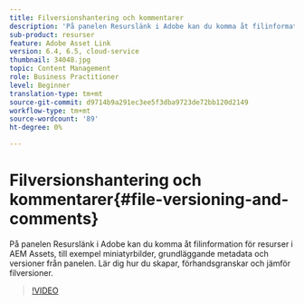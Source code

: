 ```yaml
---
title: Filversionshantering och kommentarer
description: 'På panelen Resurslänk i Adobe kan du komma åt filinformation för resurser i AEM Assets, till exempel miniatyrbilder, grundläggande metadata och versioner från panelen. Lär dig hur du skapar, förhandsgranskar och jämför filversioner.  '
sub-product: resurser
feature: Adobe Asset Link
version: 6.4, 6.5, cloud-service
thumbnail: 34048.jpg
topic: Content Management
role: Business Practitioner
level: Beginner
translation-type: tm+mt
source-git-commit: d9714b9a291ec3ee5f3dba9723de72bb120d2149
workflow-type: tm+mt
source-wordcount: '89'
ht-degree: 0%

---
```



# Filversionshantering och kommentarer{#file-versioning-and-comments}

På panelen Resurslänk i Adobe kan du komma åt filinformation för resurser i AEM Assets, till exempel miniatyrbilder, grundläggande metadata och versioner från panelen. Lär dig hur du skapar, förhandsgranskar och jämför filversioner.

>[!VIDEO](https://video.tv.adobe.com/v/34048/?quality=12)
